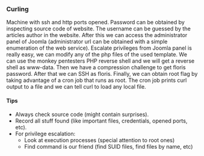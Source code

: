 ### Curling

Machine with ssh and http ports opened. Password can be obtained by inspecting source code of 
website. The username can be guessed by the articles author in the website. After this we can access the administrator panel of Joomla (administrator url can be obtained with a simple enumeration of the web service). Escalate privileges from Joomla panel is really easy, we can modify any of the php files of the used template. We can use the monkey pentesters PHP reverse shell and we will get a reverse shell as www-data. Then we have a compression challenge to get floris password. After that we can SSH as floris. Finally, we can obtain root flag by taking advantage of a cron job that runs as root. The cron job prints curl output to a file and we can tell curl to load any local file. 

#### Tips

* Always check source code (might contain surprises).
* Record all stuff found (like important files, credentials, opened ports, etc).
* For privilege escalation:
	* Look at execution processes (special attention to root ones)
	* Find command is our friend (find SUID files, find files by name, etc)

